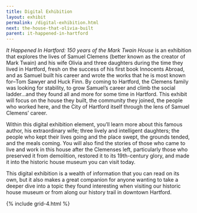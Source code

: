 ```yaml
---
title: Digital Exhibition
layout: exhibit
permalink: /digital-exhibition.html
next: the-house-that-olivia-built
parent: it-happened-in-hartford
---
```


*It Happened In Hartford: 150 years of the Mark Twain House* is an exhibition that explores the lives of Samuel Clemens (better known as the creator of Mark Twain) and his wife Olivia and three daughters during the time they lived in Hartford, fresh on the success of his first book Innocents Abroad, and as Samuel built his career and wrote the works that he is most known for–Tom Sawyer and Huck Finn. By coming to Hartford, the Clemens family was looking for stability, to grow Samuel’s career and climb the social ladder…and they found all and more for some time in Hartford. This exhibit will  focus on the house they built, the community they joined, the people who worked here, and the City of Hartford itself through the lens of Samuel Clemens’ career. 

Within this digital exhibition element, you’ll learn more about this famous author, his extraordinary wife; three lively and intelligent daughters; the people who kept their lives going and the place swept, the grounds tended, and the meals coming. You will also find the stories of those who came to live and work in this house after the Clemenses left, particularly those who preserved it from demolition, restored it to its 19th-century glory, and made it into the historic house museum you can visit today. 

This digital exhibition is a wealth of information that you can read on its own, but it also makes a great companion for anyone wanting to take a deeper dive into a topic they found interesting when visiting our historic house museum or from along our history trail in downtown Hartford.

{% include grid-4.html %}